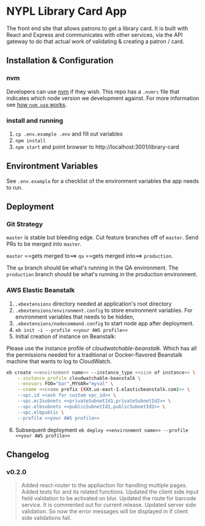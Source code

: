 # NYPL Library Card App

The front end site that allows patrons to get a library card.
It is built with React and Express and communicates with other
services, via the API gateway to do that actual work of validating & creating
a patron / card.

## Installation & Configuration

### nvm

Developers can use [nvm](https://github.com/creationix/nvm) if they wish.
This repo has a `.nvmrc` file that indicates which node version we development against.
For more information see [how `nvm use` works](https://github.com/creationix/nvm#nvmrc).

### install and running

1. `cp .env.example .env` and fill out variables
2. `npm install`  
3. `npm start` and point browser to http://localhost:3001/library-card

## Environtment Variables

See `.env.example` for a checklist of the environment variables the app
needs to run.

## Deployment

### Git Strategy

`master` is stable but bleeding edge. Cut feature branches off of `master`.
Send PRs to be merged into `master`.

`master` ==gets merged to==> `qa` ==gets merged into==> `production`.

The `qa` branch should be what's running in the QA environment.
The `production` branch should be what's running in the production environment.

### AWS Elastic Beanstalk
1. `.ebextensions` directory needed at application's root directory
2. `.ebextensions/environment.config` to store environment variables. For environment variables that needs to be hidden,
3. `.ebextensions/nodecommand.config` to start node app after deployment.
4. `eb init -i --profile <<your AWS profile>>`
5. Initial creation of instance on Beanstalk:

Please use the instance profile of _cloudwatchable-beanstalk_.
Which has all the permissions needed for a traditional or Docker-flavored Beanstalk
machine that wants to log to CloudWatch.

```bash
eb create <<environment name>> --instance_type <<size of instance>> \
    --instance_profile cloudwatchable-beanstalk \
    --envvars FOO="bar",MYVAR="myval" \
    --cname <<cname prefix (XXX.us-east-1.elasticbeanstalk.com)>> \
    --vpc.id <<ask for custom vpc_id>> \
    --vpc.ec2subnets <<privateSubnetId1,privateSubnetId2>> \
    --vpc.elbsubnets <<publicSubnetId1,publicSubnetId2>> \
    --vpc.elbpublic \
    --profile <<your AWS profile>>
```

6. Subsequent deployment
`eb deploy <<environment name>> --profile <<your AWS profile>>`

## Changelog

### v0.2.0
> Added react-router to the appliaction for handling multiple pages.
> Added tests for <BarcodeContainer> and its related functions.
> Updated the client side input field validation to be activated on blur.
> Updated the route for barcode service. It is commented out for current release.
> Updated server side validation. So now the error messages will be displayed in <ErrorBox> if client side validations fail.
